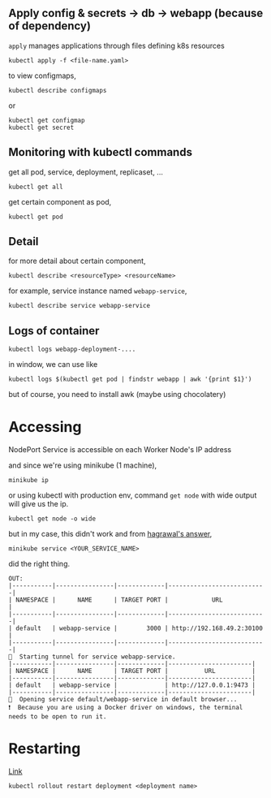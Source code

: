 ## Apply config & secrets -> db -> webapp (because of dependency)

`apply` manages applications through files defining k8s resources
```
kubectl apply -f <file-name.yaml>
```
to view configmaps,
```
kubectl describe configmaps
```
or
```
kubectl get configmap
kubectl get secret
```

## Monitoring with kubectl commands
get all pod, service, deployment, replicaset, ...
```
kubectl get all
```
get certain component as pod,
```
kubectl get pod
```

## Detail

for more detail about certain component,
```
kubectl describe <resourceType> <resourceName>
```
for example, service instance named `webapp-service`,
```
kubectl describe service webapp-service
```

## Logs of container
```
kubectl logs webapp-deployment-....
```
in window, we can use like 
```
kubectl logs $(kubectl get pod | findstr webapp | awk '{print $1}')
```
but of course, you need to install awk (maybe using chocolatery)

# Accessing
NodePort Service is accessible on each Worker Node's IP address

and since we're using minikube (1 machine), 

```
minikube ip
```

or using kubectl with production env, command `get node` with wide output will give us the ip.

```
kubectl get node -o wide
```

but in my case, this didn't work and from [hagrawal's answer](https://stackoverflow.com/questions/66607112/minikube-on-wsl2-windows-10-minikube-ip-not-reachable),

```
minikube service <YOUR_SERVICE_NAME>
```
did the right thing.
```
OUT:
|-----------|----------------|-------------|---------------------------|
| NAMESPACE |      NAME      | TARGET PORT |            URL            |
|-----------|----------------|-------------|---------------------------|
| default   | webapp-service |        3000 | http://192.168.49.2:30100 |
|-----------|----------------|-------------|---------------------------|
🏃  Starting tunnel for service webapp-service.
|-----------|----------------|-------------|-----------------------|
| NAMESPACE |      NAME      | TARGET PORT |          URL          |
|-----------|----------------|-------------|-----------------------|
| default   | webapp-service |             | http://127.0.0.1:9473 |
|-----------|----------------|-------------|-----------------------|
🎉  Opening service default/webapp-service in default browser...
❗  Because you are using a Docker driver on windows, the terminal needs to be open to run it.
```


# Restarting
[Link](https://linuxhint.com/kubectl-restart-the-pod/)
```
kubectl rollout restart deployment <deployment name>
```